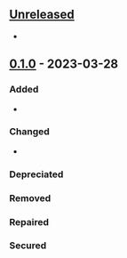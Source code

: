 
## [Unreleased]

- 

<lastchange>

## [0.1.0] - 2023-03-28

### Added

- 

### Changed

- 

### Depreciated

### Removed

### Repaired

### Secured


</lastchange>


<!-- Versions -->
[unreleased]: https://github.com/{USER}/{REPO}/compare/0.2.0...HEAD
[0.2.0]: https://github.com/{USER}/{REPO}/compare/0.1.0...0.2.0
[0.1.0]: https://github.com/{USER}/{REPO}/releases/tag/0.1.0